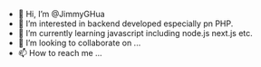 - 👋 Hi, I’m @JimmyGHua
- 👀 I’m interested in backend developed especially pn PHP.
- 🌱 I’m currently learning javascript including node.js next.js etc.
- 💞️ I’m looking to collaborate on ...
- 📫 How to reach me ...

<!---
JimmyGHua/JimmyGHua is a ✨ special ✨ repository because its `README.md` (this file) appears on your GitHub profile.
You can click the Preview link to take a look at your changes.
--->
